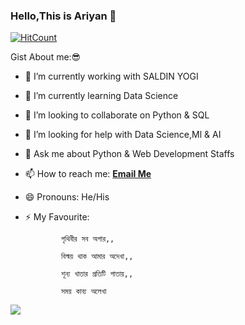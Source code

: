 ### Hello,This is Ariyan 👋


[![HitCount](http://hits.dwyl.com/ariyan2519/ariyan2519.svg)](http://hits.dwyl.com/ariyan2519/ariyan2519)

Gist About me:😎

- 🔭 I’m currently working with SALDIN YOGI
- 🌱 I’m currently learning Data Science
- 👯 I’m looking to collaborate on Python & SQL
- 🤔 I’m looking for help with Data Science,Ml & AI 
- 💬 Ask me about Python & Web Development Staffs
- 📫 How to reach me: **[Email Me](fahmiduddinariyan@gmail.com)**
- 😄 Pronouns: He/His
- ⚡ My Favourite: 
              
              পৃথিবীর সব অপার,,

              বিস্ময় থাক আমার অদেখা,,
              
              শূন্য খাতার প্রতিটি পাতায়,,
              
              সময় কাব্য অলেখা
<img src="https://github-readme-stats.vercel.app/api?username=ariyan2519&&show_icons=true&title_color=ffffff&icon_color=bb2acf&text_color=daf7dc&bg_color=151515"/> 

